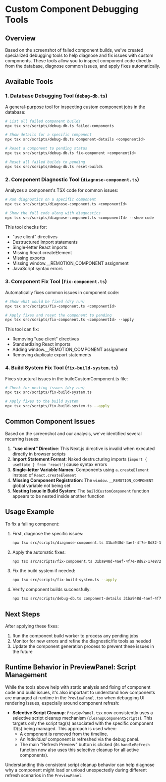 # Custom Component Debugging Tools

## Overview

Based on the screenshot of failed component builds, we've created specialized debugging tools to help diagnose and fix issues with custom components. These tools allow you to inspect component code directly from the database, diagnose common issues, and apply fixes automatically.

## Available Tools

### 1. Database Debugging Tool (`debug-db.ts`)

A general-purpose tool for inspecting custom component jobs in the database:

```bash
# List all failed component builds
npx tsx src/scripts/debug-db.ts failed-components

# Show details for a specific component
npx tsx src/scripts/debug-db.ts component-details <componentId>

# Reset a component to pending status
npx tsx src/scripts/debug-db.ts fix-component <componentId>  

# Reset all failed builds to pending
npx tsx src/scripts/debug-db.ts reset-builds
```

### 2. Component Diagnostic Tool (`diagnose-component.ts`)

Analyzes a component's TSX code for common issues:

```bash
# Run diagnostics on a specific component
npx tsx src/scripts/diagnose-component.ts <componentId>

# Show the full code along with diagnostics
npx tsx src/scripts/diagnose-component.ts <componentId> --show-code
```

This tool checks for:
- "use client" directives
- Destructured import statements
- Single-letter React imports
- Missing React.createElement
- Missing exports
- Missing window.__REMOTION_COMPONENT assignment
- JavaScript syntax errors

### 3. Component Fix Tool (`fix-component.ts`)

Automatically fixes common issues in component code:

```bash
# Show what would be fixed (dry run)
npx tsx src/scripts/fix-component.ts <componentId>

# Apply fixes and reset the component to pending
npx tsx src/scripts/fix-component.ts <componentId> --apply
```

This tool can fix:
- Removing "use client" directives
- Standardizing React imports
- Adding window.__REMOTION_COMPONENT assignment
- Removing duplicate export statements

### 4. Build System Fix Tool (`fix-build-system.ts`)

Fixes structural issues in the buildCustomComponent.ts file:

```bash
# Check for nesting issues (dry run)
npx tsx src/scripts/fix-build-system.ts

# Apply fixes to the build system
npx tsx src/scripts/fix-build-system.ts --apply
```

## Common Component Issues

Based on the screenshot and our analysis, we've identified several recurring issues:

1. **"use client" Directive**: This Next.js directive is invalid when executed directly in browser scripts
2. **Import Statement Format**: Naked destructuring imports (`import { useState } from 'react'`) cause syntax errors
3. **Single-letter Variable Names**: Components using `a.createElement` instead of `React.createElement`
4. **Missing Component Registration**: The `window.__REMOTION_COMPONENT` global variable not being set
5. **Nesting Issue in Build System**: The `buildCustomComponent` function appears to be nested inside another function

## Usage Example

To fix a failing component:

1. First, diagnose the specific issues:
   ```bash
   npx tsx src/scripts/diagnose-component.ts 31ba948d-4aef-4f7e-8d82-17e872dcabfa
   ```

2. Apply the automatic fixes:
   ```bash
   npx tsx src/scripts/fix-component.ts 31ba948d-4aef-4f7e-8d82-17e872dcabfa --apply
   ```

3. Fix the build system if needed:
   ```bash
   npx tsx src/scripts/fix-build-system.ts --apply
   ```

4. Verify component builds successfully:
   ```bash
   npx tsx src/scripts/debug-db.ts component-details 31ba948d-4aef-4f7e-8d82-17e872dcabfa
   ```

## Next Steps

After applying these fixes:

1. Run the component build worker to process any pending jobs
2. Monitor for new errors and refine the diagnostic/fix tools as needed
3. Update the component generation process to prevent these issues in the future 

## Runtime Behavior in PreviewPanel: Script Management

While the tools above help with static analysis and fixing of component code and build issues, it's also important to understand how components are managed at runtime in the `PreviewPanel.tsx` when debugging UI rendering issues, especially around component refresh:

*   **Selective Script Cleanup**: `PreviewPanel.tsx` now consistently uses a selective script cleanup mechanism (`cleanupComponentScripts`). This targets only the script tag(s) associated with the specific component ID(s) being managed. This approach is used when:
    *   A component is removed from the timeline.
    *   An *individual* component is refreshed via the debug panel.
    *   The main "Refresh Preview" button is clicked (its `handleRefresh` function now also uses this selective cleanup for all active components).

Understanding this consistent script cleanup behavior can help diagnose why a component might load or unload unexpectedly during different refresh scenarios in the `PreviewPanel`.